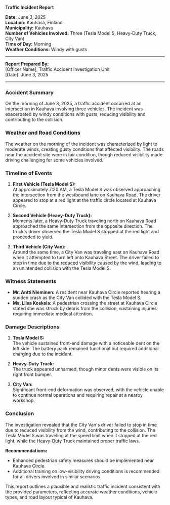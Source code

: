 

**Traffic Incident Report**

**Date:** June 3, 2025  
**Location:** Kauhava, Finland  
**Municipality:** Kauhava  
**Number of Vehicles Involved:** Three (Tesla Model S, Heavy-Duty Truck, City Van)  
**Time of Day:** Morning  
**Weather Conditions:** Windy with gusts

---

**Report Prepared By:**  
[Officer Name], Traffic Accident Investigation Unit  
[Date]: June 3, 2025

---

### **Accident Summary**

On the morning of June 3, 2025, a traffic accident occurred at an intersection in Kauhava involving three vehicles. The incident was exacerbated by windy conditions with gusts, reducing visibility and contributing to the collision.

### **Weather and Road Conditions**

The weather on the morning of the incident was characterized by light to moderate winds, creating gusty conditions that affected visibility. The roads near the accident site were in fair condition, though reduced visibility made driving challenging for some vehicles involved.

### **Timeline of Events**

1. **First Vehicle (Tesla Model S):**  
   At approximately 7:20 AM, a Tesla Model S was observed approaching the intersection from the westbound lane on Kauhava Road. The driver appeared to stop at a red light at the traffic circle located at Kauhava Circle.

2. **Second Vehicle (Heavy-Duty Truck):**  
   Moments later, a Heavy-Duty Truck traveling north on Kauhava Road approached the same intersection from the opposite direction. The truck's driver observed the Tesla Model S stopped at the red light and proceeded to yield.

3. **Third Vehicle (City Van):**  
   Around the same time, a City Van was traveling east on Kauhava Road when it attempted to turn left onto Kauhava Street. The driver failed to stop in time due to the reduced visibility caused by the wind, leading to an unintended collision with the Tesla Model S.

### **Witness Statements**

- **Mr. Antti Nieminen:** A resident near Kauhava Circle reported hearing a sudden crash as the City Van collided with the Tesla Model S.
- **Ms. Liisa Koskela:** A pedestrian crossing the street at Kauhava Circle stated she was struck by debris from the collision, sustaining injuries requiring immediate medical attention.

### **Damage Descriptions**

1. **Tesla Model S:**  
   The vehicle sustained front-end damage with a noticeable dent on the left side. The battery pack remained functional but required additional charging due to the incident.
   
2. **Heavy-Duty Truck:**  
   The truck appeared unharmed, though minor dents were visible on its right front bumper.

3. **City Van:**  
   Significant front-end deformation was observed, with the vehicle unable to continue normal operations and requiring repair at a nearby workshop.

### **Conclusion**

The investigation revealed that the City Van's driver failed to stop in time due to reduced visibility from the wind, contributing to the collision. The Tesla Model S was traveling at the speed limit when it stopped at the red light, while the Heavy-Duty Truck maintained proper traffic laws.

**Recommendations:**  
- Enhanced pedestrian safety measures should be implemented near Kauhava Circle.
- Additional training on low-visibility driving conditions is recommended for all drivers involved in similar scenarios.

This report outlines a plausible and realistic traffic incident consistent with the provided parameters, reflecting accurate weather conditions, vehicle types, and road layout typical of Kauhava.